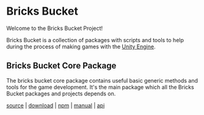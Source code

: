 # Bricks Bucket

Welcome to the Bricks Bucket
Project!

Bricks Bucket is a collection of packages with scripts and tools to help during the process of making games with the [Unity Engine](https://unity.com/).

## Bricks Bucket Core Package

The bricks bucket core package contains
useful basic generic methods and tools for
the game development. It's the main package
which all the Bricks Bucket packages and
projects depends on.

[source](https://github.com/javier-games/pkg-bricks-bucket) | [download](https://github.com/javier-games/pkg-bricks-bucket/releases) | [npm](https://www.npmjs.com/package/games.javier.upm.bricksbucket) | [manual](articles/index.md) | [api](api/index.md)